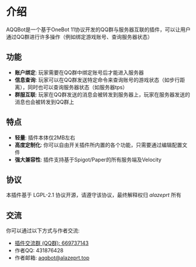 # 介绍
AQQBot是一个基于OneBot 11协议开发的QQ群与服务器互联的插件，可以让用户通过QQ群进行许多操作（例如绑定游戏账号、查询服务器状态）

## 功能
- **账户绑定**: 玩家需要在QQ群中绑定账号后才能进入服务器
- **信息查询**: 玩家可以在QQ群发送特定命令来查询账号的游戏状态（如步行距离），同时也可以查询服务器状态（如服务器tps）
- **群服互联**: 玩家在QQ群发送的消息会被转发到服务器上，玩家在服务器发送的消息也会被转发到QQ群上

## 特点
- **轻量**: 插件本体仅2MB左右
- **高度定制化**: 你可以自由开关插件所内置的各个功能，只需要通过编辑配置文件
- **强大兼容性**: 插件支持基于Spigot/Paper的所有服务端及Velocity

## 协议
本插件基于 LGPL-2.1 协议开源，请遵守该协议，最终解释权归 *alazeprt* 所有

## 交流
你可以通过以下方式与作者交流:
- [插件交流群 (QQ群): 669737143](https://qm.qq.com/q/dHfJ8vYjLy)
- 作者QQ: 431876428
- 作者邮箱: aqqbot@alazeprt.top
